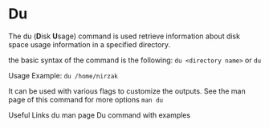 # Du

The du (**D**isk **U**sage) command is used retrieve information about disk space usage information in a specified directory.

the basic syntax of the command is the following:
`du <directory name>` or `du`

Usage Example:
`du /home/nirzak`

It can be used with various flags to customize the outputs. See the man page of this command for more options `man du`

<ResourceGroupTitle>Useful Links</ResourceGroupTitle>
<BadgeLink colorScheme='blue' badgeText='Man page' href='https://man7.org/linux/man-pages/man1/du.1.html'>du man page</BadgeLink>
<BadgeLink colorScheme='blue' badgeText='Tutorial' href='https://linuxhint.com/linux-du-command-examples/'>Du command with examples</BadgeLink>
